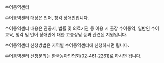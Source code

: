 수어통역센터


수어통역센터 대상은 언어, 청각 장애인입니다.


수어통역센터 내용은 관공서, 법률 및 의료기관 등 이용 시 출장 수어통역, 일반인 수어교육, 청각 및 언어 장애인에 대한 고충상담 등과 관련된 지원입니다.


수어통역센터 신청방법은 지역별 수어통역센터에 신청하시면 됩니다.


수어통역센터 신청문의는 한국농아인협회(02-461-2261)로 하시면 됩니다.